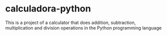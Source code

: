 # calculadora-python

This is a project of a calculator that does addition, subtraction, multiplication and division operations in the Python programming language
